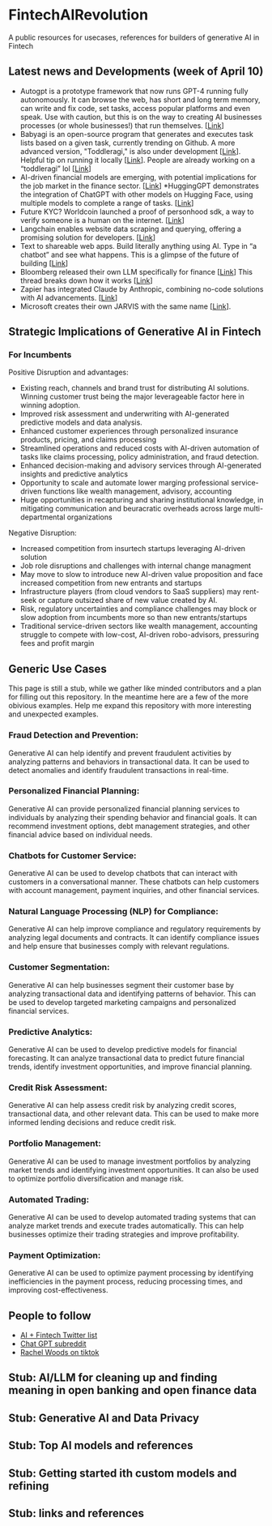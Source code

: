 # FintechAIRevolution
A public resources for usecases, references for builders of generative AI in Fintech

## Latest news and Developments (week of April 10)
* Autogpt is a prototype framework that now runs GPT-4 running fully autonomously. It can browse the web, has short and long term memory, can write and fix code, set tasks, access popular platforms and even speak. Use with caution, but this is on the way to creating AI businesses processes (or whole businesses!) that run themselves. \[[Link](https://twitter.com/SigGravitas/status/1642181498278408193)\]
* Babyagi is an open-source program that generates and executes task lists based on a given task, currently trending on Github. A more advanced version, "Toddleragi," is also under development \[[Link](https://github.com/yoheinakajima/babyagi)\]. Helpful tip on running it locally \[[Link](https://twitter.com/yoheinakajima/status/1643403795895058434)\]. People are already working on a “toddleragi” lol \[[Link](https://twitter.com/gogoliansnake/status/1643225698801164288?s=20)\]
* AI-driven financial models are emerging, with potential implications for the job market in the finance sector. \[[Link](https://twitter.com/ryankishore_/status/1641553735032741891?s=20)\]
*HuggingGPT demonstrates the integration of ChatGPT with other models on Hugging Face, using multiple models to complete a range of tasks. \[[Link](https://twitter.com/_akhaliq/status/1641609192619294721?s=20)\]
* Future KYC? Worldcoin launched a proof of personhood sdk, a way to verify someone is a human on the internet. \[[Link](https://worldcoin.org/blog/engineering/humanness-in-the-age-of-ai)\]
* Langchain enables website data scraping and querying, offering a promising solution for developers. \[[Link](https://twitter.com/LangChainAI/status/1641868558484508673?s=20)\]
* Text to shareable web apps. Build literally anything using AI. Type in “a chatbot” and see what happens. This is a glimpse of the future of building \[[Link](https://twitter.com/rus/status/1641908582814830592?s=20)\]
* Bloomberg released their own LLM specifically for finance \[[Link](https://www.bloomberg.com/company/press/bloomberggpt-50-billion-parameter-llm-tuned-finance/)\] This thread breaks down how it works \[[Link](https://twitter.com/rasbt/status/1642880757566676992)\]
* Zapier has integrated Claude by Anthropic, combining no-code solutions with AI advancements. \[[Link](https://twitter.com/zapier/status/1641858761567641601?s=20)\]
* Microsoft creates their own JARVIS with the same name \[[Link](https://github.com/microsoft/JARVIS/)\].

## Strategic Implications of Generative AI in Fintech

### For Incumbents
Positive Disruption and advantages:
* Existing reach, channels and brand trust for distributing AI solutions. Winning customer trust being the major leverageable factor here in winning adoption. 
* Improved risk assessment and underwriting with AI-generated predictive models and data analysis.
* Enhanced customer experiences through personalized insurance products, pricing, and claims processing
* Streamlined operations and reduced costs with AI-driven automation of tasks like claims processing, policy administration, and fraud detection.
* Enhanced decision-making and advisory services through AI-generated insights and predictive analytics
* Opportunity to scale and automate lower marging professional service-driven functions like wealth management, advisory, accounting 
* Huge opportunities in recapturing and sharing institutional knowledge, in mitigating communication and beuracratic overheads across large multi-departmental organizations

Negative Disruption:
* Increased competition from insurtech startups leveraging AI-driven solution
* Job role disruptions and challenges with internal change managment
* May move to slow to introduce new AI-driven value proposition and face increased competition from new entrants and startups
* Infrastructure players (from cloud vendors to SaaS suppliers) may rent-seek or capture outsized share of new value created by AI.
* Risk, regulatory uncertainties and compliance challenges may block or slow adoption from incumbents more so than new entrants/startups
* Traditional service-driven sectors like wealth management, accounting  struggle to compete with low-cost, AI-driven robo-advisors, pressuring fees and profit margin

## Generic Use Cases
This page is still a stub, while we gather like minded contributors and a plan for filling out this repository. 
In the meantime here are a few of the more obivious examples. Help me expand this repository with more interesting and unexpected examples. 

### Fraud Detection and Prevention: 
Generative AI can help identify and prevent fraudulent activities by analyzing patterns and behaviors in transactional data. It can be used to detect anomalies and identify fraudulent transactions in real-time.

### Personalized Financial Planning: 
Generative AI can provide personalized financial planning services to individuals by analyzing their spending behavior and financial goals. It can recommend investment options, debt management strategies, and other financial advice based on individual needs.

### Chatbots for Customer Service: 
Generative AI can be used to develop chatbots that can interact with customers in a conversational manner. These chatbots can help customers with account management, payment inquiries, and other financial services.

### Natural Language Processing (NLP) for Compliance: 
Generative AI can help improve compliance and regulatory requirements by analyzing legal documents and contracts. It can identify compliance issues and help ensure that businesses comply with relevant regulations.

### Customer Segmentation: 
Generative AI can help businesses segment their customer base by analyzing transactional data and identifying patterns of behavior. This can be used to develop targeted marketing campaigns and personalized financial services.

### Predictive Analytics: 
Generative AI can be used to develop predictive models for financial forecasting. It can analyze transactional data to predict future financial trends, identify investment opportunities, and improve financial planning.

### Credit Risk Assessment: 
Generative AI can help assess credit risk by analyzing credit scores, transactional data, and other relevant data. This can be used to make more informed lending decisions and reduce credit risk.

### Portfolio Management: 
Generative AI can be used to manage investment portfolios by analyzing market trends and identifying investment opportunities. It can also be used to optimize portfolio diversification and manage risk.

### Automated Trading: 
Generative AI can be used to develop automated trading systems that can analyze market trends and execute trades automatically. This can help businesses optimize their trading strategies and improve profitability.

### Payment Optimization: 
Generative AI can be used to optimize payment processing by identifying inefficiencies in the payment process, reducing processing times, and improving cost-effectiveness.

## People to follow
* [AI + Fintech Twitter list](https://twitter.com/i/lists/1645936321389817857)
* [Chat GPT subreddit](https://www.reddit.com/r/ChatGPT/)
* [Rachel Woods on tiktok](https://www.tiktok.com/discover/Rachel-Woods?lang=en)

## Stub: AI/LLM for cleaning up and finding meaning in open banking and open finance data
## Stub: Generative AI and Data Privacy
## Stub: Top AI models and references
## Stub: Getting started ith custom models and refining 
## Stub: links and references
